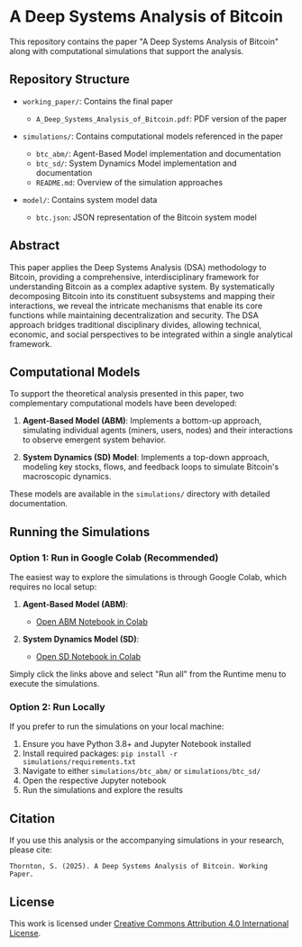 # A Deep Systems Analysis of Bitcoin

This repository contains the paper "A Deep Systems Analysis of Bitcoin" along with computational simulations that support the analysis.

## Repository Structure

- `working_paper/`: Contains the final paper
  - `A_Deep_Systems_Analysis_of_Bitcoin.pdf`: PDF version of the paper
  
- `simulations/`: Contains computational models referenced in the paper
  - `btc_abm/`: Agent-Based Model implementation and documentation
  - `btc_sd/`: System Dynamics Model implementation and documentation
  - `README.md`: Overview of the simulation approaches
  
- `model/`: Contains system model data
  - `btc.json`: JSON representation of the Bitcoin system model


## Abstract

This paper applies the Deep Systems Analysis (DSA) methodology to Bitcoin, providing a comprehensive, interdisciplinary framework for understanding Bitcoin as a complex adaptive system. By systematically decomposing Bitcoin into its constituent subsystems and mapping their interactions, we reveal the intricate mechanisms that enable its core functions while maintaining decentralization and security. The DSA approach bridges traditional disciplinary divides, allowing technical, economic, and social perspectives to be integrated within a single analytical framework.

## Computational Models

To support the theoretical analysis presented in this paper, two complementary computational models have been developed:

1. **Agent-Based Model (ABM)**: Implements a bottom-up approach, simulating individual agents (miners, users, nodes) and their interactions to observe emergent system behavior.

2. **System Dynamics (SD) Model**: Implements a top-down approach, modeling key stocks, flows, and feedback loops to simulate Bitcoin's macroscopic dynamics.

These models are available in the `simulations/` directory with detailed documentation.

## Running the Simulations

### Option 1: Run in Google Colab (Recommended)

The easiest way to explore the simulations is through Google Colab, which requires no local setup:

1. **Agent-Based Model (ABM)**: 
   - [Open ABM Notebook in Colab](https://colab.research.google.com/drive/1XNYkyDZq-Ey_MToYBOqJ_YP6UesKdtyj)
   
2. **System Dynamics Model (SD)**:
   - [Open SD Notebook in Colab](https://colab.research.google.com/drive/1U7PfPnGQyVTyqXG3mX_77ZJLkP3DWsy3)

Simply click the links above and select "Run all" from the Runtime menu to execute the simulations.

### Option 2: Run Locally

If you prefer to run the simulations on your local machine:

1. Ensure you have Python 3.8+ and Jupyter Notebook installed
2. Install required packages: `pip install -r simulations/requirements.txt`
3. Navigate to either `simulations/btc_abm/` or `simulations/btc_sd/`
4. Open the respective Jupyter notebook
5. Run the simulations and explore the results

## Citation

If you use this analysis or the accompanying simulations in your research, please cite:

```
Thornton, S. (2025). A Deep Systems Analysis of Bitcoin. Working Paper.
```

## License

This work is licensed under [Creative Commons Attribution 4.0 International License](https://creativecommons.org/licenses/by/4.0/).
